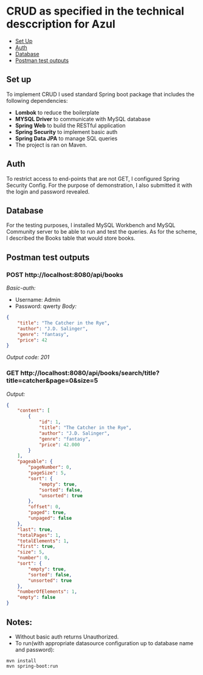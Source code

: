 # CRUD as specified in the technical desccription for Azul
- [Set Up](#set-up)
- [Auth](#auth)
- [Database](#database)
- [Postman test outputs](#postman-test-outputs)

## Set up 
To implement CRUD I used standard Spring boot package that includes the following dependencies:
- **Lombok** to reduce the boilerplate
- **MYSQL Driver** to communicate with MySQL database
- **Spring  Web** to build the RESTful application
- **Spring  Security** to implement basic auth
- **Spring  Data JPA** to manage SQL queries 
- The project is ran on Maven.

## Auth
To restrict access to end-points that are not GET, I configured Spring Security Config. For the purpose of demonstration, I also submitted it with the login and password revealed. 

## Database
For the testing purposes, I installed MySQL Workbench and MySQL Community server to be able to run and test the queries. As for the scheme, I described the Books table that would store books.

## Postman test outputs
### POST http://localhost:8080/api/books
*Basic-auth:*
- Username: Admin
- Password: qwerty
*Body:*
```json
{
    "title": "The Catcher in the Rye",
    "author": "J.D. Salinger",
    "genre": "fantasy",
    "price": 42
}
```
*Output code: 201*

### GET http://localhost:8080/api/books/search/title?title=catcher&page=0&size=5
*Output:*
```json 
{
    "content": [
        {
            "id": 1,
            "title": "The Catcher in the Rye",
            "author": "J.D. Salinger",
            "genre": "fantasy",
            "price": 42.000
        }
    ],
    "pageable": {
        "pageNumber": 0,
        "pageSize": 5,
        "sort": {
            "empty": true,
            "sorted": false,
            "unsorted": true
        },
        "offset": 0,
        "paged": true,
        "unpaged": false
    },
    "last": true,
    "totalPages": 1,
    "totalElements": 1,
    "first": true,
    "size": 5,
    "number": 0,
    "sort": {
        "empty": true,
        "sorted": false,
        "unsorted": true
    },
    "numberOfElements": 1,
    "empty": false
}
```

## Notes:
- Without basic auth returns Unauthorized.
- To run(with appropriate datasource configuration up to database name and password):
``` 
mvn install
mvn spring-boot:run
```
